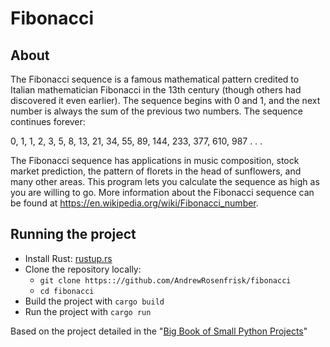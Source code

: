 # Fibonacci

## About

The Fibonacci sequence is a famous mathematical pattern credited to Italian mathematician 
Fibonacci in the 13th century (though others had discovered it even earlier). The sequence 
begins with 0 and 1, and the next number is always the sum of the previous two numbers. 
The sequence continues forever:

0, 1, 1, 2, 3, 5, 8, 13, 21, 34, 55, 89, 144, 233, 377, 610, 987 . . .

The Fibonacci sequence has applications in music composition, stock market prediction, the 
pattern of florets in the head of sunflowers, and many other areas. This program lets you 
calculate the sequence as high as you are willing to go. More information about the Fibonacci 
sequence can be found at https://en.wikipedia.org/wiki/Fibonacci_number.

## Running the project
* Install Rust: [rustup.rs](https://rustup.rs/)
* Clone the repository locally:
  * `git clone https:://github.com/AndrewRosenfrisk/fibonacci`
  * `cd fibonacci`
* Build the project with `cargo build`
* Run the project with `cargo run`

Based on the project detailed in the "[Big Book of Small Python Projects](https://inventwithpython.com/bigbookpython/project26.html)"
